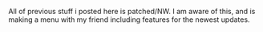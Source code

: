 All of previous stuff i posted here is patched/NW. I am aware of this, and is making a menu with my friend including features for the newest updates. 
